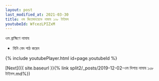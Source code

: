 ```yaml
---
layout: post
last_modified_at: 2021-03-30
title: ওম জিতামাংয়েভে নামায ১০৮ টাইমস
youtubeId: WfcezLPIZxM
---
```

 
 
 ওম ব্রাহ্মিণে নামায  
 
 - যিনি বেদ পাঠ করেন 
 
  
 
  
 
 
 
 
 
 


{% include youtubePlayer.html id=page.youtubeId %}
 
[Next]({{ site.baseurl }}{% link  split2/_posts/2019-12-02-ওম দিশায় নামায ১০৮ টাইমস.md%})
 
